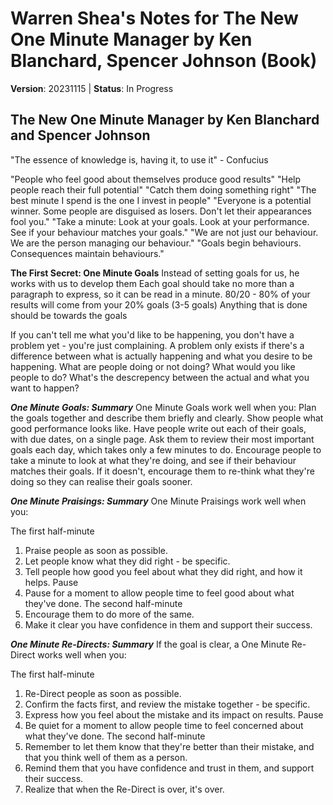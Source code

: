 # Warren Shea's Notes for The New One Minute Manager by Ken Blanchard, Spencer Johnson (Book)
**Version**: 20231115 | **Status**: In Progress

## The New One Minute Manager by Ken Blanchard and Spencer Johnson
"The essence of knowledge is, having it, to use it" - Confucius

"People who feel good about themselves produce good results"
"Help people reach their full potential"
"Catch them doing something right"
"The best minute I spend is the one I invest in people"
"Everyone is a potential winner. Some people are disguised as losers. Don't let their appearances fool you."
"Take a minute: Look at your goals. Look at your performance. See if your behaviour matches your goals."
"We are not just our behaviour. We are the person managing our behaviour."
"Goals begin behaviours. Consequences maintain behaviours."

**The First Secret: One Minute Goals**
Instead of setting goals for us, he works with us to develop them
Each goal should take no more than a paragraph to express, so it can be read in a minute.
80/20 - 80% of your results will come from your 20% goals (3-5 goals)
Anything that is done should be towards the goals


If you can't tell me what you'd like to be happening, you don't have a problem yet - you're just complaining.
A problem only exists if there's a difference between what is actually happening and what you desire to be happening.
  What are people doing or not doing?
  What would you like people to do?
What's the descrepency between the actual and what you want to happen?


***One Minute Goals: Summary***
One Minute Goals work well when you:
Plan the goals together and describe them briefly and clearly. Show people what good performance looks like.
Have people write out each of their goals, with due dates, on a single page.
Ask them to review their most important goals each day, which takes only a few minutes to do.
Encourage people to take a minute to look at what they're doing, and see if their behaviour matches their goals.
If it doesn't, encourage them to re-think what they're doing so they can realise their goals sooner.

***One Minute Praisings: Summary***
One Minute Praisings work well when you:

The first half-minute
  1. Praise people as soon as possible.
  2. Let people know what they did right - be specific.
  3. Tell people how good you feel about what they did right, and how it helps.
Pause
  1. Pause for a moment to allow people time to feel good about what they've done.
The second half-minute
  1. Encourage them to do more of the same.
  2. Make it clear you have confidence in them and support their success.

***One Minute Re-Directs: Summary***
If the goal is clear, a One Minute Re-Direct works well when you:

The first half-minute
  1. Re-Direct people as soon as possible.
  2. Confirm the facts first, and review the mistake together - be specific.
  3. Express how you feel about the mistake and its impact on results.
Pause
  1. Be quiet for a moment to allow people time to feel concerned about what they've done.
The second half-minute
  1. Remember to let them know that they're better than their mistake, and that you think well of them as a person.
  2. Remind them that you have confidence and trust in them, and support their success.
  3. Realize that when the Re-Direct is over, it's over.